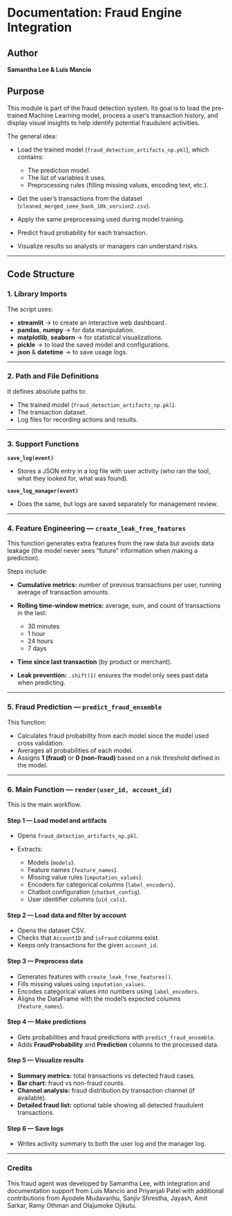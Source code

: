 # Documentation: Fraud Engine Integration
## Author
**Samantha Lee & Luis Mancio**

## Purpose

This module is part of the fraud detection system.
Its goal is to load the pre-trained Machine Learning model, process a user’s transaction history, and display visual insights to help identify potential fraudulent activities.

The general idea:

* Load the trained model (`fraud_detection_artifacts_np.pkl`), which contains:

  * The prediction model.
  * The list of variables it uses.
  * Preprocessing rules (filling missing values, encoding text, etc.).
* Get the user’s transactions from the dataset (`cleaned_merged_ieee_bank_10k_version2.csv`).
* Apply the same preprocessing used during model training.
* Predict fraud probability for each transaction.
* Visualize results so analysts or managers can understand risks.

---

## Code Structure

### 1. Library Imports

The script uses:

* **streamlit** → to create an interactive web dashboard.
* **pandas**, **numpy** → for data manipulation.
* **matplotlib**, **seaborn** → for statistical visualizations.
* **pickle** → to load the saved model and configurations.
* **json** & **datetime** → to save usage logs.

---

### 2. Path and File Definitions

It defines absolute paths to:

* The trained model (`fraud_detection_artifacts_np.pkl`).
* The transaction dataset.
* Log files for recording actions and results.

---

### 3. Support Functions

**`save_log(event)`**

* Stores a JSON entry in a log file with user activity (who ran the tool, what they looked for, what was found).

**`save_log_manager(event)`**

* Does the same, but logs are saved separately for management review.

---

### 4. Feature Engineering — `create_leak_free_features`

This function generates extra features from the raw data but avoids data leakage (the model never sees “future” information when making a prediction).

Steps include:

* **Cumulative metrics:** number of previous transactions per user, running average of transaction amounts.
* **Rolling time-window metrics:** average, sum, and count of transactions in the last:

  * 30 minutes
  * 1 hour
  * 24 hours
  * 7 days
* **Time since last transaction** (by product or merchant).
* **Leak prevention:** `.shift(1)` ensures the model only sees past data when predicting.

---

### 5. Fraud Prediction — `predict_fraud_ensemble`

This function:

* Calculates fraud probability from each model since the model used cross validation.
* Averages all probabilities of each model.
* Assigns **1 (fraud)** or **0 (non-fraud)** based on a risk threshold defined in the model.

---

### 6. Main Function — `render(user_id, account_id)`

This is the main workflow.

#### Step 1 — Load model and artifacts

* Opens `fraud_detection_artifacts_np.pkl`.
* Extracts:

  * Models (`models`).
  * Feature names (`feature_names`).
  * Missing value rules (`imputation_values`).
  * Encoders for categorical columns (`label_encoders`).
  * Chatbot configuration (`chatbot_config`).
  * User identifier columns (`uid_cols`).

#### Step 2 — Load data and filter by account

* Opens the dataset CSV.
* Checks that `AccountID` and `isFraud` columns exist.
* Keeps only transactions for the given `account_id`.

#### Step 3 — Preprocess data

* Generates features with `create_leak_free_features()`.
* Fills missing values using `imputation_values`.
* Encodes categorical values into numbers using `label_encoders`.
* Aligns the DataFrame with the model’s expected columns (`feature_names`).

#### Step 4 — Make predictions

* Gets probabilities and fraud predictions with `predict_fraud_ensemble`.
* Adds **FraudProbability** and **Prediction** columns to the processed data.

#### Step 5 — Visualize results

* **Summary metrics:** total transactions vs detected fraud cases.
* **Bar chart:** fraud vs non-fraud counts.
* **Channel analysis:** fraud distribution by transaction channel (if available).
* **Detailed fraud list:** optional table showing all detected fraudulent transactions.

#### Step 6 — Save logs

* Writes activity summary to both the user log and the manager log.

---

### Credits
This fraud agent was developed by Samantha Lee, with integration and documentation support from Luis Mancio and Priyanjali Patel with additional contributions from Ayodele Mudavanhu, Sanjiv Shrestha, Jayash, Amit Sarkar, Ramy Othman and Olajumoke Ojikutu.
